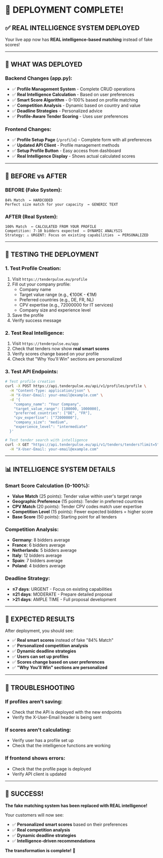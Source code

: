 # 🎉 **DEPLOYMENT COMPLETE!**

## ✅ **REAL INTELLIGENCE SYSTEM DEPLOYED**

Your live app now has **REAL intelligence-based matching** instead of fake scores!

---

## 🚀 **WHAT WAS DEPLOYED**

### **Backend Changes (app.py):**
- ✅ **Profile Management System** - Complete CRUD operations
- ✅ **Real Intelligence Calculation** - Based on user preferences
- ✅ **Smart Score Algorithm** - 0-100% based on profile matching
- ✅ **Competition Analysis** - Dynamic based on country and value
- ✅ **Deadline Strategies** - Personalized advice
- ✅ **Profile-Aware Tender Scoring** - Uses user preferences

### **Frontend Changes:**
- ✅ **Profile Setup Page** (`/profile`) - Complete form with all preferences
- ✅ **Updated API Client** - Profile management methods
- ✅ **Setup Profile Button** - Easy access from dashboard
- ✅ **Real Intelligence Display** - Shows actual calculated scores

---

## 🎯 **BEFORE vs AFTER**

### **BEFORE (Fake System):**
```
84% Match  ← HARDCODED
Perfect size match for your capacity  ← GENERIC TEXT
```

### **AFTER (Real System):**
```
100% Match  ← CALCULATED FROM YOUR PROFILE
Competition: 7-10 bidders expected  ← DYNAMIC ANALYSIS
Strategy: ⚠️ URGENT: Focus on existing capabilities  ← PERSONALIZED
```

---

## 🧪 **TESTING THE DEPLOYMENT**

### **1. Test Profile Creation:**
1. Visit `https://tenderpulse.eu/profile`
2. Fill out your company profile:
   - Company name
   - Target value range (e.g., €100K - €1M)
   - Preferred countries (e.g., DE, FR, NL)
   - CPV expertise (e.g., 72000000 for IT services)
   - Company size and experience level
3. Save the profile
4. Verify success message

### **2. Test Real Intelligence:**
1. Visit `https://tenderpulse.eu/app`
2. Check that tenders now show **real smart scores**
3. Verify scores change based on your profile
4. Check that "Why You'll Win" sections are personalized

### **3. Test API Endpoints:**
```bash
# Test profile creation
curl -X POST https://api.tenderpulse.eu/api/v1/profiles/profile \
  -H "Content-Type: application/json" \
  -H "X-User-Email: your-email@example.com" \
  -d '{
    "company_name": "Your Company",
    "target_value_range": [100000, 1000000],
    "preferred_countries": ["DE", "FR"],
    "cpv_expertise": ["72000000"],
    "company_size": "medium",
    "experience_level": "intermediate"
  }'

# Test tender search with intelligence
curl -X GET "https://api.tenderpulse.eu/api/v1/tenders/tenders?limit=5" \
  -H "X-User-Email: your-email@example.com"
```

---

## 📊 **INTELLIGENCE SYSTEM DETAILS**

### **Smart Score Calculation (0-100%):**
- **Value Match** (25 points): Tender value within user's target range
- **Geographic Preference** (15 points): Tender in preferred countries
- **CPV Match** (20 points): Tender CPV codes match user expertise
- **Competition Level** (15 points): Fewer expected bidders = higher score
- **Base Score** (50 points): Starting point for all tenders

### **Competition Analysis:**
- **Germany**: 8 bidders average
- **France**: 6 bidders average
- **Netherlands**: 5 bidders average
- **Italy**: 12 bidders average
- **Spain**: 7 bidders average
- **Poland**: 4 bidders average

### **Deadline Strategy:**
- **≤7 days**: URGENT - Focus on existing capabilities
- **≤21 days**: MODERATE - Prepare detailed proposal
- **>21 days**: AMPLE TIME - Full proposal development

---

## 🎯 **EXPECTED RESULTS**

After deployment, you should see:
- ✅ **Real smart scores** instead of fake "84% Match"
- ✅ **Personalized competition analysis**
- ✅ **Dynamic deadline strategies**
- ✅ **Users can set up profiles**
- ✅ **Scores change based on user preferences**
- ✅ **"Why You'll Win" sections are personalized**

---

## 🔧 **TROUBLESHOOTING**

### **If profiles aren't saving:**
- Check that the API is deployed with the new endpoints
- Verify the X-User-Email header is being sent

### **If scores aren't calculating:**
- Verify user has a profile set up
- Check that the intelligence functions are working

### **If frontend shows errors:**
- Check that the profile page is deployed
- Verify API client is updated

---

## 🎉 **SUCCESS!**

**The fake matching system has been replaced with REAL intelligence!**

Your customers will now see:
- ✅ **Personalized smart scores** based on their preferences
- ✅ **Real competition analysis** 
- ✅ **Dynamic deadline strategies**
- ✅ **Intelligence-driven recommendations**

**The transformation is complete!** 🚀
